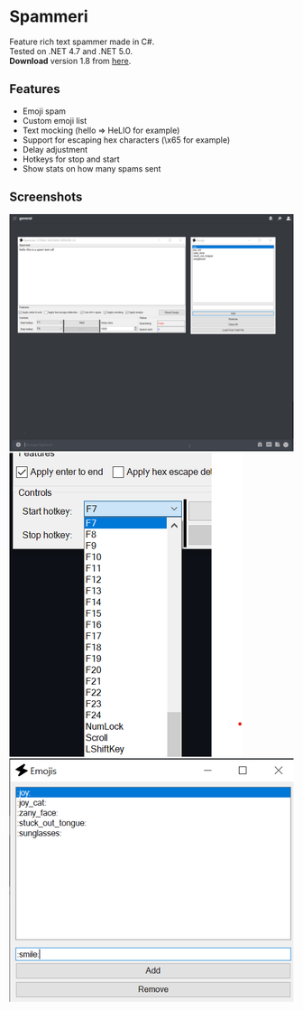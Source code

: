 # Spammeri
Feature rich text spammer made in C#.<br>
Tested on .NET 4.7 and .NET 5.0.<br>
**Download** version 1.8 from [here](https://github.com/bikspammer/spammeri/releases/download/1.8/Spammeri.zip).

## Features
* Emoji spam
* Custom emoji list
* Text mocking (hello => HeLlO for example)
* Support for escaping hex characters (\x65 for example)
* Delay adjustment
* Hotkeys for stop and start
* Show stats on how many spams sent

## Screenshots
![Spamming discord](/Images/spamming.gif)
![Hotkey configuring](/Images/hotkey.png)
![Emoji configuring](/Images/emoji.png)
